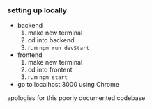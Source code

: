 ### setting up locally

- backend
  1. make new terminal
  2. cd into backend
  3. run ```npm run devStart```
- frontend
  1. make new terminal
  2. cd into frontent
  3. run ```npm start```
- go to localhost:3000 using Chrome

apologies for this poorly documented codebase

